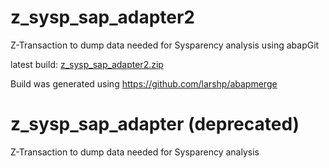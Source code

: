 # z_sysp_sap_adapter2 

Z-Transaction to dump data needed for Sysparency analysis using abapGit

latest build: [z_sysp_sap_adapter2.zip](https://github.com/reqpool/z_sysp_sap_adapter/files/10537254/z_sysp_sap_adapter2.zip)

Build was generated using https://github.com/larshp/abapmerge


# z_sysp_sap_adapter (deprecated)

Z-Transaction to dump data needed for Sysparency analysis

